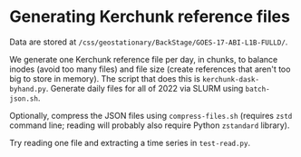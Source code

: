 # Generating Kerchunk reference files

Data are stored at `/css/geostationary/BackStage/GOES-17-ABI-L1B-FULLD/`.

We generate one Kerchunk reference file per day, in chunks, to balance inodes (avoid too many files) and file size (create references that aren't too big to store in memory).
The script that does this is `kerchunk-dask-byhand.py`.
Generate daily files for all of 2022 via SLURM using `batch-json.sh`.

Optionally, compress the JSON files using `compress-files.sh` (requires `zstd` command line; reading will probably also require Python `zstandard` library).

Try reading one file and extracting a time series in `test-read.py`.
